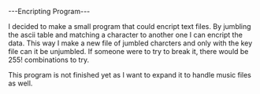 ---Encripting Program---

I decided to make a small program that could encript text files. By jumbling the ascii table and matching a character to another one I can encript the data. This way I make a new file of jumbled charcters and only with the key file can it be unjumbled. If someone were to try to break it, there would be 255! combinations to try.

This program is not finished yet as I want to expand it to handle music files as well.